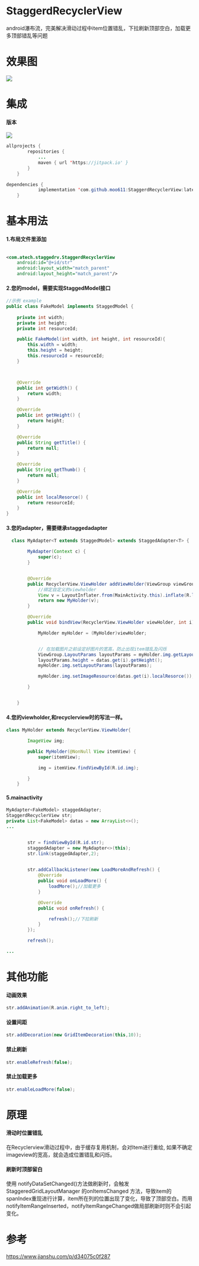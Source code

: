 # StaggerdRecyclerView
android瀑布流，完美解决滑动过程中item位置错乱，下拉刷新顶部空白，加载更多顶部错乱等问题


# 效果图
![](https://github.com/moo611/StaggerdRecyclerView/blob/master/images/e2.gif)

# 集成
#### 版本
[![](https://jitpack.io/v/moo611/StaggerdRecyclerView.svg)](https://jitpack.io/#moo611/StaggerdRecyclerView)
```java
allprojects {
		repositories {
			...
			maven { url 'https://jitpack.io' }
		}
	}

dependencies {
	        implementation 'com.github.moo611:StaggerdRecyclerView:latestversion'
	}
```
# 基本用法

#### 1.布局文件里添加
```xml

<com.atech.staggedrv.StaggerdRecyclerView
    android:id="@+id/str"
    android:layout_width="match_parent"
    android:layout_height="match_parent"/>

```

#### 2.您的model，需要实现StaggedModel接口
```java
//示例 example
public class FakeModel implements StaggedModel {
 
    private int width;
    private int height;
    private int resourceId;

    public FakeModel(int width, int height, int resourceId){
        this.width = width;
        this.height = height;
        this.resourceId = resourceId;
    }



    @Override
    public int getWidth() {
        return width;
    }

    @Override
    public int getHeight() {
        return height;
    }

    @Override
    public String getTitle() {
        return null;
    }

    @Override
    public String getThumb() {
        return null;
    }

    @Override
    public int localResorce() {
        return resourceId;
    }
}

```

#### 3.您的adapter，需要继承staggedadapter
```java
  class MyAdapter<T extends StaggedModel> extends StaggedAdapter<T> {

        MyAdapter(Context c) {
            super(c);
        }


        @Override
        public RecyclerView.ViewHolder addViewHolder(ViewGroup viewGroup, int i) {
            //绑定自定义的viewholder
            View v = LayoutInflater.from(MainActivity.this).inflate(R.layout.custom_item_layout,viewGroup,false);
            return new MyHolder(v);
        }

        @Override
        public void bindView(RecyclerView.ViewHolder viewHolder, int i) {

            MyHolder myHolder = (MyHolder)viewHolder;


            // 在加载图片之前设定好图片的宽高，防止出现item错乱及闪烁
            ViewGroup.LayoutParams layoutParams = myHolder.img.getLayoutParams();
            layoutParams.height = datas.get(i).getHeight();
            myHolder.img.setLayoutParams(layoutParams);

            myHolder.img.setImageResource(datas.get(i).localResorce());

        }


    }
```
#### 4.您的viewholder,和recyclerview时的写法一样。
```java
class MyHolder extends RecyclerView.ViewHolder{

        ImageView img;

        public MyHolder(@NonNull View itemView) {
            super(itemView);

            img = itemView.findViewById(R.id.img);

        }
    }
```


#### 5.mainactivity
```java
MyAdapter<FakeModel> staggedAdapter;
StaggerdRecyclerView str;
private List<FakeModel> datas = new ArrayList<>();
...


        str = findViewById(R.id.str);
        staggedAdapter = new MyAdapter<>(this);
        str.link(staggedAdapter,2);

      
        str.addCallbackListener(new LoadMoreAndRefresh() {
            @Override
            public void onLoadMore() {
                loadMore();//加载更多
            }

            @Override
            public void onRefresh() {

                refresh();//下拉刷新
            }
        });

        refresh();

...

```
# 其他功能
#### 动画效果
```java
str.addAnimation(R.anim.right_to_left);
```

#### 设置间距
```java
str.addDecoration(new GridItemDecoration(this,10));
```

#### 禁止刷新
```java
str.enableRefresh(false);
```

#### 禁止加载更多
```java
str.enableLoadMore(false);
```

# 原理
#### 滑动时位置错乱
在Recyclerview滑动过程中，由于缓存复用机制，会对Item进行重绘, 如果不确定imageview的宽高，就会造成位置错乱和闪烁。
#### 刷新时顶部留白
使用 notifyDataSetChanged()方法做刷新时，会触发StaggeredGridLayoutManager 的onItemsChanged 方法，导致item的spanIndex重现进行计算，item所在列的位置出现了变化，导致了顶部空白。而用notifyItemRangeInserted，notifyItemRangeChanged做局部刷新时则不会引起变化。


# 参考
https://www.jianshu.com/p/d34075c0f287

